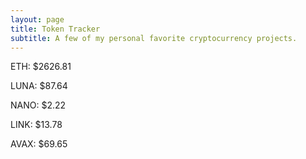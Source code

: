 ```yaml
---
layout: page
title: Token Tracker
subtitle: A few of my personal favorite cryptocurrency projects.
---
```


<!--BEGINCRYPTOINPUT-->
ETH: $2626.81

LUNA: $87.64

NANO: $2.22

LINK: $13.78

AVAX: $69.65

<!--ENDCRYPTOINPUT-->
